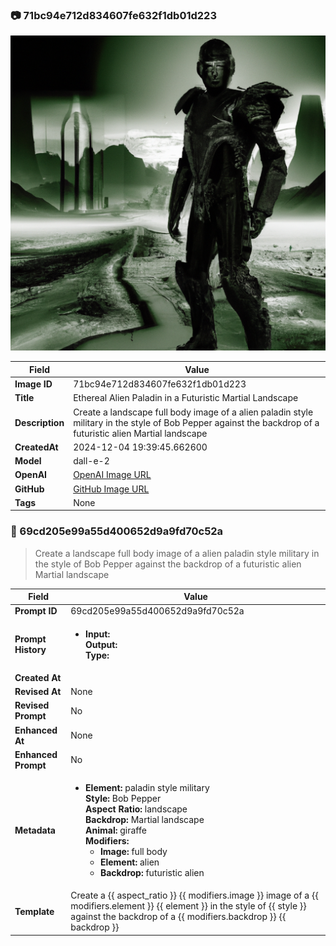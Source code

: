 

### 📷 71bc94e712d834607fe632f1db01d223 


![data.id](./71bc94e712d834607fe632f1db01d223.jpg)


| Field          | Value                                                                                                                     |
|----------------|---------------------------------------------------------------------------------------------------------------------------|
| **Image ID**             | 71bc94e712d834607fe632f1db01d223                                                                                                             |
| **Title**           | Ethereal Alien Paladin in a Futuristic Martial Landscape                                                                                                       |
| **Description**           | Create a landscape full body image of a alien paladin style military in the style of Bob Pepper against the backdrop of a futuristic alien Martial landscape                                                                                                       |
| **CreatedAt**        | 2024-12-04 19:39:45.662600                                                                                                        |
| **Model**        | dall-e-2                                                                                                        |
| **OpenAI**         | [OpenAI Image URL](https://oaidalleapiprodscus.blob.core.windows.net/private/org-TZj0gKpq3CiXdXNznVOkBYav/user-t5KW5S6yYiCS0u4yDWasqnEP/img-LHs01XAm8OjEvW9aPKYywVNM.png?st=2024-12-04T18%3A39%3A40Z&se=2024-12-04T20%3A39%3A40Z&sp=r&sv=2024-08-04&sr=b&rscd=inline&rsct=image/png&skoid=d505667d-d6c1-4a0a-bac7-5c84a87759f8&sktid=a48cca56-e6da-484e-a814-9c849652bcb3&skt=2024-12-04T19%3A08%3A53Z&ske=2024-12-05T19%3A08%3A53Z&sks=b&skv=2024-08-04&sig=WyHqkrpOXeClZrau6AfII5UKAkFLHkQJaDH%2B3veHdCY%3D)                                                                                |
| **GitHub**         | [GitHub Image URL](https://github.com/Caneta-Silva/cyber-tomorrow/blob/main/images/71bc94e712d834607fe632f1db01d223/71bc94e712d834607fe632f1db01d223.jpg?raw=true)                                                                                |
| **Tags**       | None                                                                                                                   |

### 📜 69cd205e99a55d400652d9a9fd70c52a

> Create a landscape full body image of a alien paladin style military in the style of Bob Pepper against the backdrop of a futuristic alien Martial landscape

| Field          | Value                                                                                                                                                                      |
|----------------|----------------------------------------------------------------------------------------------------------------------------------------------------------------------------|
| **Prompt ID**  | 69cd205e99a55d400652d9a9fd70c52a                                                                                                                                                            |
| **Prompt History** | <ul><li>**Input:**  <br> **Output:**  <br> **Type:** </li></ul> |
| **Created At** |                                                                                                                                                    |
| **Revised At** | None                                                                                                                                                   |
| **Revised Prompt** | No                                                                                                                                                                      |
| **Enhanced At** | None                                                                                                                                                  |
| **Enhanced Prompt** | No                                                                                                                                                                    |
| **Metadata**   | <ul><li>**Element:** paladin style military <br> **Style:** Bob Pepper <br> **Aspect Ratio:** landscape <br> **Backdrop:** Martial landscape <br> **Animal:** giraffe <br> **Modifiers:**<ul><li>**Image:** full body</li><li>**Element:** alien</li><li>**Backdrop:** futuristic alien</li></ul></li></ul> |
| **Template**   | Create a {{ aspect_ratio }} {{ modifiers.image }} image of a {{ modifiers.element }} {{ element }} in the style of {{ style }} against the backdrop of a {{ modifiers.backdrop }} {{ backdrop }}                                                                                                                                           |


